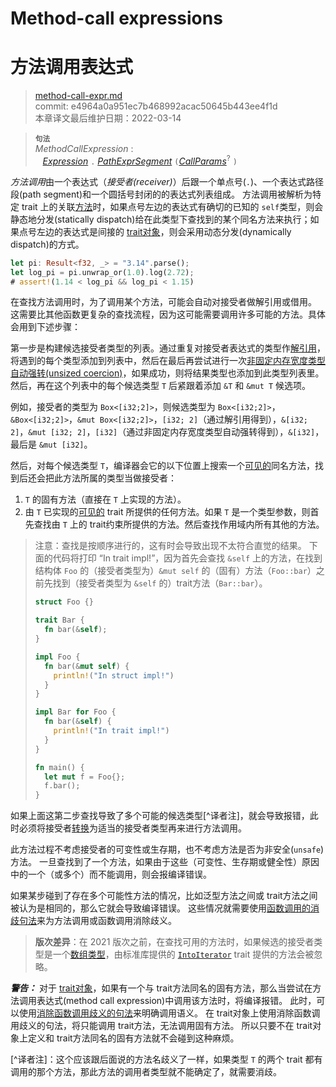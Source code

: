 # Method-call expressions
# 方法调用表达式

>[method-call-expr.md](https://github.com/rust-lang/reference/blob/master/src/expressions/method-call-expr.md)\
>commit: e4964a0a951ec7b468992acac50645b443ee4f1d \
>本章译文最后维护日期：2022-03-14

> **<sup>句法</sup>**\
> _MethodCallExpression_ :\
> &nbsp;&nbsp; [_Expression_] `.` [_PathExprSegment_] `(`[_CallParams_]<sup>?</sup> `)`

*方法调用*由一个表达式（*接受者(receiver)*）后跟一个单点号(`.`)、一个表达式路径段(path segment)和一个圆括号封闭的的表达式列表组成。
方法调用被解析为特定 trait 上的关联[方法][methods]时，如果点号左边的表达式有确切的已知的 `self`类型，则会静态地分发(statically dispatch)给在此类型下查找到的某个同名方法来执行；如果点号左边的表达式是间接的 [trait对象][trait object]，则会采用动态分发(dynamically dispatch)的方式。

```rust
let pi: Result<f32, _> = "3.14".parse();
let log_pi = pi.unwrap_or(1.0).log(2.72);
# assert!(1.14 < log_pi && log_pi < 1.15)
```

在查找方法调用时，为了调用某个方法，可能会自动对接受者做解引用或借用。
这需要比其他函数更复杂的查找流程，因为这可能需要调用许多可能的方法。具体会用到下述步骤：

第一步是构建候选接受者类型的列表。通过重复对接受者表达式的类型作[解引用][dereference]，将遇到的每个类型添加到列表中，然后在最后再尝试进行一次[非固定内存宽度类型自动强转(unsized coercion)][unsized coercion]，如果成功，则将结果类型也添加到此类型列表里。
然后，再在这个列表中的每个候选类型 `T` 后紧跟着添加 `&T` 和 `&mut T` 候选项。

例如，接受者的类型为 `Box<[i32;2]>`，则候选类型为 `Box<[i32;2]>`，`&Box<[i32;2]>`，`&mut Box<[i32;2]>`，`[i32; 2]`（通过解引用得到），`&[i32; 2]`，`&mut [i32; 2]`，`[i32]`（通过非固定内存宽度类型自动强转得到），`&[i32]`，最后是 `&mut [i32]`。

然后，对每个候选类型 `T`，编译器会它的以下位置上搜索一个[可见的][visible]同名方法，找到后还会把此方法所属的类型当做接受者：

1. `T` 的固有方法（直接在 `T` 上实现的方法）。
2. 由 `T` 已实现的[可见的][visible] trait 所提供的任何方法。如果 `T` 是一个类型参数，则首先查找由 `T` 上的 trait约束所提供的方法。然后查找作用域内所有其他的方法。

> 注意：查找是按顺序进行的，这有时会导致出现不太符合直觉的结果。
> 下面的代码将打印 “In trait impl!”，因为首先会查找 `&self` 上的方法，在找到结构体 `Foo` 的（接受者类型为）`&mut self` 的（固有）方法（`Foo::bar`）之前先找到（接受者类型为 `&self` 的）trait方法（`Bar::bar`）。
>
> ```rust
> struct Foo {}
>
> trait Bar {
>   fn bar(&self);
> }
>
> impl Foo {
>   fn bar(&mut self) {
>     println!("In struct impl!")
>   }
> }
>
> impl Bar for Foo {
>   fn bar(&self) {
>     println!("In trait impl!")
>   }
> }
>
> fn main() {
>   let mut f = Foo{};
>   f.bar();
> }
> ```

如果上面这第二步查找导致了多个可能的候选类型[^译者注]，就会导致报错，此时必须将接受者[转换][disambiguate call]为适当的接受者类型再来进行方法调用。

此方法过程不考虑接受者的可变性或生存期，也不考虑方法是否为非安全(`unsafe`)方法。
一旦查找到了一个方法，如果由于这些（可变性、生存期或健全性）原因中的一个（或多个）而不能调用，则会报编译错误。

如果某步碰到了存在多个可能性方法的情况，比如泛型方法之间或 trait方法之间被认为是相同的，那么它就会导致编译错误。
这些情况就需要使用[函数调用的消歧句法][disambiguating function call syntax]来为方法调用或函数调用消除歧义。

> **版次差异**：在 2021 版次之前，在查找可用的方法时，如果候选的接受者类型是一个[数组类型][array type]，由标准库提供的 [`IntoIterator`] trait 提供的方法会被忽略。

<div class="warning">

***警告：*** 对于 [trait对象][trait objects]，如果有一个与 trait方法同名的固有方法，那么当尝试在方法调用表达式(method call expression)中调用该方法时，将编译报错。
此时，可以使用[消除函数调用歧义的句法][disambiguating function call syntax]来明确调用语义。
在 trait对象上使用消除函数调用歧义的句法，将只能调用 trait方法，无法调用固有方法。
所以只要不在 trait对象上定义和 trait方法同名的固有方法就不会碰到这种麻烦。

</div>

[^译者注]：这个应该跟后面说的方法名歧义了一样，如果类型 `T` 的两个 trait 都有调用的那个方法，那此方法的调用者类型就不能确定了，就需要消歧。

[trait object]: ../types/trait-object.md
<!-- 上面这几个链接从原文来替换时需小心 -->
[_CallParams_]: call-expr.md
[_Expression_]: ../expressions.md
[_PathExprSegment_]: ../paths.md#paths-in-expressions
[visible]: ../visibility-and-privacy.md
[array type]: ../types/array.md
[trait objects]: ../types/trait-object.md
[disambiguate call]: call-expr.md#disambiguating-function-calls
[disambiguating function call syntax]: call-expr.md#disambiguating-function-calls
[dereference]: operator-expr.md#the-dereference-operator
[methods]: ../items/associated-items.md#methods
[unsized coercion]: ../type-coercions.md#unsized-coercions
[`IntoIterator`]: https://doc.rust-lang.org/std/iter/trait.IntoIterator.html
